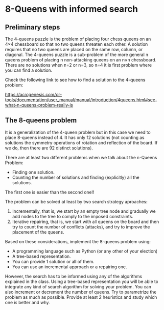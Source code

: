 # 8-Queens with informed search


## Preliminary steps

The 4-queens puzzle is the problem of placing four chess queens on an 4×4 chessboard so that no two queens threaten each other. A solution requires that no two queens are placed on the same row, column, or diagonal. The 4-queens puzzle is a sub-problem of the more general n queens problem of placing n non-attacking queens on an n×n chessboard. There are no solutions when n=2 or n=3, so n=4 it is first problem where you can find a solution.

Check the following link to see how to find a solution to the 4-queens problem:

https://acrogenesis.com/or-tools/documentation/user_manual/manual/introduction/4queens.html#see-what-n-queens-problem-really-is

## The 8-queens problem

It is a generalization of the 4-queen problem but in this case we need to place 8-queens instead of 4. It has only 12 solutions (not counting as solutions the symmetry operations of rotation and reflection of the board. If we do, then there are 92 distinct solutions). 

There are at least two different problems when we talk about the n-Queens Problem:
- Finding one solution.
- Counting the number of solutions and finding (explicitly) all the solutions.

The first one is easier than the second one!!

The problem can be solved at least by two search strategy aproaches:
1) Incrementally, that is, we start by an empty tree node and gradually we add nodes to the tree to comply to the imposed constraints.
2) Iterative repairing, that is, we start with all queens on the board and then try to count the number of conflicts (attacks), and try to improve the placement of the queens.

Based on these considerations, implement the 8-queens problem using:

- A programming language such as Python (or any other of your election)  
- A tree-based representation.
- You can provide 1 solution or all of them.
- You can use an incremental approach or a repairing one. 

However, the search has to be informed using any of the algorithms explained in the class. Using a tree-based representation you will be able to integrate any kind of search algorithm for solving your problem. You can also increment or decrement the number of queens. Try to parametrize the problem as much as possible. Provide at least 2 heuristics and study which one is better and why. 
